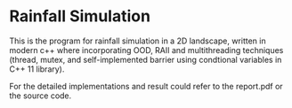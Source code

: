 # Rainfall Simulation
This is the program for rainfall simulation in a 2D landscape, written in modern c++ where incorporating OOD, RAII and multithreading techniques (thread, mutex, and self-implemented barrier using condtional variables in C++ 11 library).

For the detailed implementations and result could refer to the report.pdf or the source code.
